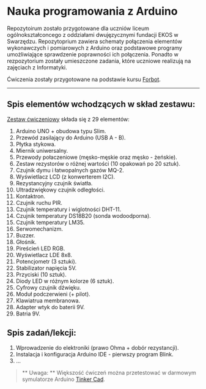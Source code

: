 # Nauka programowania z Arduino

Repozytoirum zostało przygotowane dla uczniów liceum ogólnokształconcego z oddziałami dwujęzycznymi fundacji EKOS w Swarzędzu.
Repozytoprium zawiera schematy połączenia elementów wykonawczych i pomiarowych z Arduino oraz podstawowe programy umożliwiające sprawdzenie poprawności ich połączenia.
Ponadto w rezpozytorium zostały umieszczone zadania, które uczniowe realizują na zajęciach z Informatyki.

Ćwiczenia zostały przygotowane na podstawie kursu [Forbot](https://forbot.pl/blog/kurs-arduino-podstawy-programowania-spis-tresci-kursu-id5290).

----------

## Spis elementów wchodzących w skład zestawu:
[Zestaw ćwiczeniowy](https://github.com/Arillos/Arduino/blob/main/Spis%20zawarto%C5%9Bci%20zestaw%C3%B3w.pdf) składa się z 29 elementów:
1. Arduino UNO + obudowa typu Slim.
2. Przewód zasilający do Arduino (USB A - B).
3. Płytka stykowa.
4. Miernik uniwersalny.
5. Przewody połaczeniowe (męsko-męskie oraz męsko - żeńskie).
6. Zestaw rezystorów o różnej wartości (10 opakowań po 20 sztuk).
7. Czujnik dymu i łatwopalnych gazów MQ-2.
8. Wyświetlacz LCD (z konwerterem I2C).
9. Rezystancyjny czujnik światła.
10. Ultradzwiękowy czujnik odległości.
11. Kontaktron.
12. Czujnik ruchu PIR.
13. Czujnik temperatury i wiglotności DHT-11.
14. Czujnik temperatury DS18B20 (sonda wodoodporna).
15. Czujnik temperatury LM35.
16. Serwomechanizm.
17. Buzzer.
18. Głośnik.
19. Pireścień LED RGB.
20. Wyświetlacz LDE 8x8.
21. Potencjometr (3 sztuki).
22. Stabilizator napięcia 5V.
23. Przyciski (10 sztuk).
24. Diody LED w różnym kolorze (6 sztuk).
25. Cyfrowy czujnik dźwięku.
26. Moduł podczerwieni (+ pilot).
27. Klawiatrua membranowa.
28. Adapter wtyk do baterii 9V.
29. Batria 9V.

## Spis zadań/lekcji:

1. Wprowadzenie do elektroniki (prawo Ohma + dobór rezystancji).
2. Instalacja i konfiguracja Arduino IDE - pierwszy program Blink.
3. ...



> ** Uwaga: ** Większość ćwiczeń można przetestować w darmowym symulatorze Arduino [Tinker Cad](https://www.tinkercad.com/learn/circuits).
